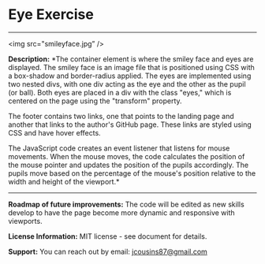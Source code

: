 # Eye Exercise

---

<img src="smileyface.jpg” />

**Description:** \*The container element is where the smiley face and eyes are displayed. The smiley face is an image file that is positioned using CSS with a box-shadow and border-radius applied. The eyes are implemented using two nested divs, with one div acting as the eye and the other as the pupil (or ball). Both eyes are placed in a div with the class "eyes," which is centered on the page using the "transform" property.

The footer contains two links, one that points to the landing page and another that links to the author's GitHub page. These links are styled using CSS and have hover effects.

The JavaScript code creates an event listener that listens for mouse movements. When the mouse moves, the code calculates the position of the mouse pointer and updates the position of the pupils accordingly. The pupils move based on the percentage of the mouse's position relative to the width and height of the viewport.\*

---

**Roadmap of future improvements:** The code will be edited as new skills develop to have the page become more dynamic and responsive with viewports.

**License Information:** MIT license - see document for details.

**Support:** You can reach out by email: <jcousins87@gmail.com>
